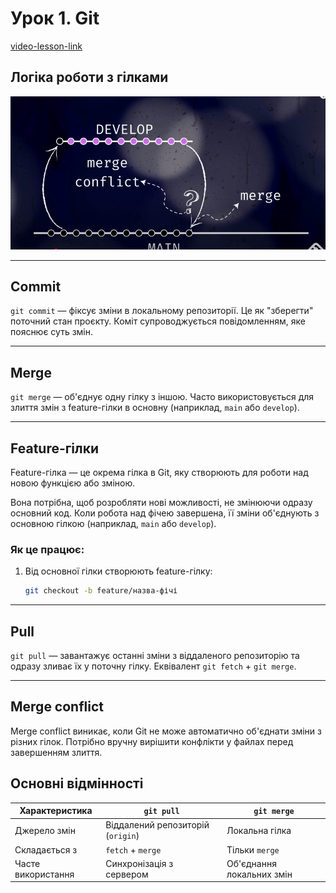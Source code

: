 #  Урок 1. Git

[video-lesson-link](https://www.youtube.com/watch?v=nZriVFWoTec&ab_channel=your_java_mentor)

## Логіка роботи з гілками

![Логіка роботи з гілками](../images/schema.png)

---

## Commit

`git commit` — фіксує зміни в локальному репозиторії. Це як "зберегти" поточний стан проєкту. Коміт супроводжується повідомленням, яке пояснює суть змін.

---

## Merge

`git merge` — об'єднує одну гілку з іншою. Часто використовується для злиття змін з feature-гілки в основну (наприклад, `main` або `develop`).

---

## Feature-гілки

Feature-гілка — це окрема гілка в Git, яку створюють для роботи над новою функцією або зміною. 

Вона потрібна, щоб розробляти нові можливості, не змінюючи одразу основний код. Коли робота над фічею завершена, її зміни об'єднують з основною гілкою (наприклад, `main` або `develop`).


### Як це працює:

1. Від основної гілки створюють feature-гілку:
   ```bash
   git checkout -b feature/назва-фічі

---

## Pull

`git pull` — завантажує останні зміни з віддаленого репозиторію та одразу зливає їх у поточну гілку. Еквівалент `git fetch` + `git merge`.

---

## Merge conflict

Merge conflict виникає, коли Git не може автоматично об'єднати зміни з різних гілок. Потрібно вручну вирішити конфлікти у файлах перед завершенням злиття.


## Основні відмінності

| Характеристика         | `git pull`                         | `git merge`                      |
|------------------------|------------------------------------|----------------------------------|
| Джерело змін           | Віддалений репозиторій (`origin`) | Локальна гілка                   |
| Складається з          | `fetch` + `merge`                 | Тільки `merge`                   |
| Часте використання     | Синхронізація з сервером          | Об'єднання локальних змін        |




